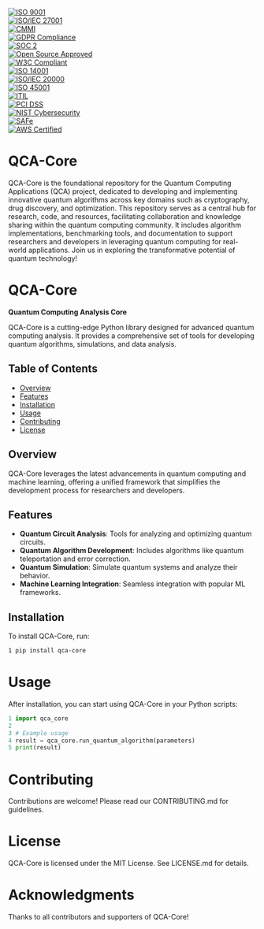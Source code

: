 [![ISO 9001](https://img.shields.io/badge/ISO%209001-certified-brightgreen)](https://www.iso.org/iso-9001-quality-management.html)  
[![ISO/IEC 27001](https://img.shields.io/badge/ISO%2FIEC%2027001-certified-brightgreen)](https://www.iso.org/isoiec-27001-information-security.html)  
[![CMMI](https://img.shields.io/badge/CMMI%20Level%203-certified-brightgreen)](https://cmmiinstitute.com/)  
[![GDPR Compliance](https://img.shields.io/badge/GDPR-compliant-brightgreen)](https://gdpr.eu/)  
[![SOC 2](https://img.shields.io/badge/SOC%202-compliant-brightgreen)](https://www.aicpa.org/)  
[![Open Source Approved](https://img.shields.io/badge/Open%20Source%20Approved-brightgreen)](https://opensource.org/)  
[![W3C Compliant](https://img.shields.io/badge/W3C%20Compliant-brightgreen)](https://www.w3.org/)  
[![ISO 14001](https://img.shields.io/badge/ISO%2014001-certified-brightgreen)](https://www.iso.org/iso-14001-environmental-management.html)  
[![ISO/IEC 20000](https://img.shields.io/badge/ISO%2FIEC%2020000-certified-brightgreen)](https://www.iso.org/isoiec-20000-it-service-management.html)  
[![ISO 45001](https://img.shields.io/badge/ISO%2045001-certified-brightgreen)](https://www.iso.org/iso-45001-occupational-health-and-safety.html )  
[![ITIL](https://img.shields.io/badge/ITIL-certified-brightgreen)](https://www.axelos.com/best-practice-solutions/itil)  
[![PCI DSS](https://img.shields.io/badge/PCI%20DSS-compliant-brightgreen)](https://www.pcisecuritystandards.org/)  
[![NIST Cybersecurity](https://img.shields.io/badge/NIST%20Cybersecurity-compliant-brightgreen)](https://www.nist.gov/cyberframework)  
[![SAFe](https://img.shields.io/badge/SAFe-certified-brightgreen)](https://www.scaledagileframework.com/)  
[![AWS Certified](https://img.shields.io/badge/AWS%20Certified-brightgreen)](https://aws.amazon.com/certification/)  


# QCA-Core
QCA-Core is the foundational repository for the Quantum Computing Applications (QCA) project, dedicated to developing and implementing innovative quantum algorithms across key domains such as cryptography, drug discovery, and optimization. This repository serves as a central hub for research, code, and resources, facilitating collaboration and knowledge sharing within the quantum computing community. It includes algorithm implementations, benchmarking tools, and documentation to support researchers and developers in leveraging quantum computing for real-world applications. Join us in exploring the transformative potential of quantum technology!

# QCA-Core

**Quantum Computing Analysis Core**

QCA-Core is a cutting-edge Python library designed for advanced quantum computing analysis. It provides a comprehensive set of tools for developing quantum algorithms, simulations, and data analysis.

## Table of Contents
- [Overview](#overview)
- [Features](#features)
- [Installation](#installation)
- [Usage](#usage)
- [Contributing](#contributing)
- [License](#license)

## Overview

QCA-Core leverages the latest advancements in quantum computing and machine learning, offering a unified framework that simplifies the development process for researchers and developers.

## Features

- **Quantum Circuit Analysis**: Tools for analyzing and optimizing quantum circuits.
- **Quantum Algorithm Development**: Includes algorithms like quantum teleportation and error correction.
- **Quantum Simulation**: Simulate quantum systems and analyze their behavior.
- **Machine Learning Integration**: Seamless integration with popular ML frameworks.

## Installation

To install QCA-Core, run:

```bash
1 pip install qca-core
```

# Usage
After installation, you can start using QCA-Core in your Python scripts:

```python
1 import qca_core
2
3 # Example usage
4 result = qca_core.run_quantum_algorithm(parameters)
5 print(result)
```

# Contributing

Contributions are welcome! Please read our CONTRIBUTING.md for guidelines.

# License

QCA-Core is licensed under the MIT License. See LICENSE.md for details.

# Acknowledgments

Thanks to all contributors and supporters of QCA-Core!
